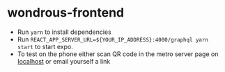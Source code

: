 # wondrous-frontend

- Run `yarn` to install dependencies
- Run `REACT_APP_SERVER_URL=${YOUR_IP_ADDRESS}:4000/graphql yarn start` to start expo.
- To test on the phone either scan QR code in the metro server page on [localhost](http://localhost) or email yourself a link
